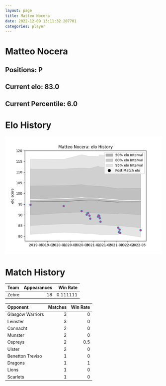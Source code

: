 ```yaml
---  
layout: page  
title: Matteo Nocera  
date: 2022-12-09 13:11:32.207701  
categories: player  
---
```

# Matteo Nocera

## Positions: P

## Current elo: 83.0

## Current Percentile: 6.0

# Elo History


![elo history](history_MatteoNocera.png)
# Match History


| Team   |   Appearances |   Win Rate |
|:-------|--------------:|-----------:|
| Zebre  |            18 |   0.111111 |

| Opponent         |   Matches |   Win Rate |
|:-----------------|----------:|-----------:|
| Glasgow Warriors |         3 |        0   |
| Leinster         |         3 |        0   |
| Connacht         |         2 |        0   |
| Munster          |         2 |        0   |
| Ospreys          |         2 |        0.5 |
| Ulster           |         2 |        0   |
| Benetton Treviso |         1 |        0   |
| Dragons          |         1 |        1   |
| Lions            |         1 |        0   |
| Scarlets         |         1 |        0   |